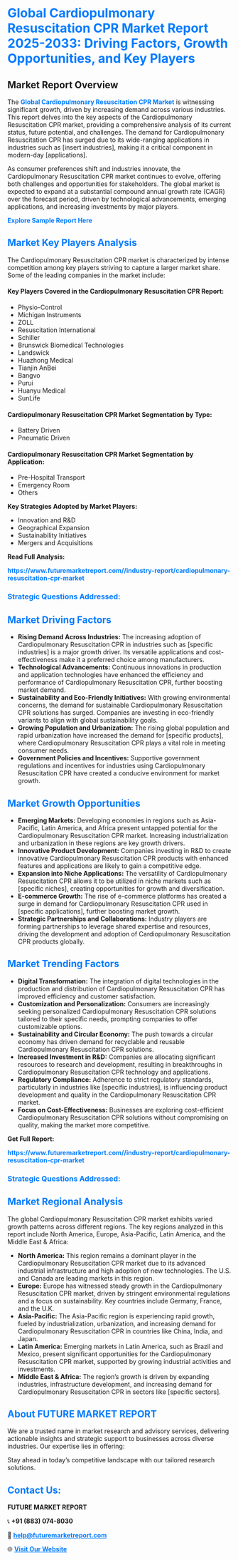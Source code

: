 <h1 style="color: #007BFF;">Global Cardiopulmonary Resuscitation CPR Market Report 2025-2033: Driving Factors, Growth Opportunities, and Key Players</h1>

<section id="overview">
<h2>Market Report Overview</h2>
<p>The <a href="https://www.futuremarketreport.com//industry-report/cardiopulmonary-resuscitation-cpr-market" style="color: #007BFF; text-decoration: none;"><strong>Global Cardiopulmonary Resuscitation CPR Market</strong></a> is witnessing significant growth, driven by increasing demand across various industries. This report delves into the key aspects of the Cardiopulmonary Resuscitation CPR market, providing a comprehensive analysis of its current status, future potential, and challenges. The demand for Cardiopulmonary Resuscitation CPR has surged due to its wide-ranging applications in industries such as [insert industries], making it a critical component in modern-day [applications].</p>
<p>As consumer preferences shift and industries innovate, the Cardiopulmonary Resuscitation CPR market continues to evolve, offering both challenges and opportunities for stakeholders. The global market is expected to expand at a substantial compound annual growth rate (CAGR) over the forecast period, driven by technological advancements, emerging applications, and increasing investments by major players.</p>
</section>

<section id="overview">
<p><a href="https://www.futuremarketreport.com//request-sample/reportId=85489" style="color: #007BFF; text-decoration: none;"><strong>Explore Sample Report Here</strong></a></p>
</section>

<section id="key-players">
<h2 style="color: #007BFF;">Market Key Players Analysis</h2>
<p>The Cardiopulmonary Resuscitation CPR market is characterized by intense competition among key players striving to capture a larger market share. Some of the leading companies in the market include:</p>
<h4>Key Players Covered in the Cardiopulmonary Resuscitation CPR Report:</h4>
<ul><li>Physio-Control</li><li>Michigan Instruments</li><li>ZOLL</li><li>Resuscitation International</li><li>Schiller</li><li>Brunswick Biomedical Technologies</li><li>Landswick</li><li>Huazhong Medical</li><li>Tianjin AnBei</li><li>Bangvo</li><li>Purui</li><li>Huanyu Medical</li><li>SunLife</li></ul>
<h4>Cardiopulmonary Resuscitation CPR Market Segmentation by Type:</h4>
<ul><li>Battery Driven</li><li>Pneumatic Driven</li></ul>

<h4>Cardiopulmonary Resuscitation CPR Market Segmentation by Application:</h4>
<ul><li>Pre-Hospital Transport</li><li>Emergency Room</li><li>Others</li></ul>
<p><strong>Key Strategies Adopted by Market Players:</strong></p>
<ul>
<li>Innovation and R&D</li>
<li>Geographical Expansion</li>
<li>Sustainability Initiatives</li>
<li>Mergers and Acquisitions</li>
</ul>
</section>

<section>
<p><strong>Read Full Analysis: </strong></p><a href="https://www.futuremarketreport.com//industry-report/cardiopulmonary-resuscitation-cpr-market" style="color: #007BFF; text-decoration: none;"><strong>https://www.futuremarketreport.com//industry-report/cardiopulmonary-resuscitation-cpr-market</strong></a>
<h3 style="color: #007BFF;">Strategic Questions Addressed:</h3>
</section>

<section id="driving-factors">
<h2 style="color: #007BFF;">Market Driving Factors</h2>
<ul>
<li><strong>Rising Demand Across Industries:</strong> The increasing adoption of Cardiopulmonary Resuscitation CPR in industries such as [specific industries] is a major growth driver. Its versatile applications and cost-effectiveness make it a preferred choice among manufacturers.</li>
<li><strong>Technological Advancements:</strong> Continuous innovations in production and application technologies have enhanced the efficiency and performance of Cardiopulmonary Resuscitation CPR, further boosting market demand.</li>
<li><strong>Sustainability and Eco-Friendly Initiatives:</strong> With growing environmental concerns, the demand for sustainable Cardiopulmonary Resuscitation CPR solutions has surged. Companies are investing in eco-friendly variants to align with global sustainability goals.</li>
<li><strong>Growing Population and Urbanization:</strong> The rising global population and rapid urbanization have increased the demand for [specific products], where Cardiopulmonary Resuscitation CPR plays a vital role in meeting consumer needs.</li>
<li><strong>Government Policies and Incentives:</strong> Supportive government regulations and incentives for industries using Cardiopulmonary Resuscitation CPR have created a conducive environment for market growth.</li>
</ul>
</section>

<section id="growth-opportunities">
<h2 style="color: #007BFF;">Market Growth Opportunities</h2>
<ul>
<li><strong>Emerging Markets:</strong> Developing economies in regions such as Asia-Pacific, Latin America, and Africa present untapped potential for the Cardiopulmonary Resuscitation CPR market. Increasing industrialization and urbanization in these regions are key growth drivers.</li>
<li><strong>Innovative Product Development:</strong> Companies investing in R&D to create innovative Cardiopulmonary Resuscitation CPR products with enhanced features and applications are likely to gain a competitive edge.</li>
<li><strong>Expansion into Niche Applications:</strong> The versatility of Cardiopulmonary Resuscitation CPR allows it to be utilized in niche markets such as [specific niches], creating opportunities for growth and diversification.</li>
<li><strong>E-commerce Growth:</strong> The rise of e-commerce platforms has created a surge in demand for Cardiopulmonary Resuscitation CPR used in [specific applications], further boosting market growth.</li>
<li><strong>Strategic Partnerships and Collaborations:</strong> Industry players are forming partnerships to leverage shared expertise and resources, driving the development and adoption of Cardiopulmonary Resuscitation CPR products globally.</li>
</ul>
</section>

<section id="trending-factors">
<h2 style="color: #007BFF;">Market Trending Factors</h2>
<ul>
<li><strong>Digital Transformation:</strong> The integration of digital technologies in the production and distribution of Cardiopulmonary Resuscitation CPR has improved efficiency and customer satisfaction.</li>
<li><strong>Customization and Personalization:</strong> Consumers are increasingly seeking personalized Cardiopulmonary Resuscitation CPR solutions tailored to their specific needs, prompting companies to offer customizable options.</li>
<li><strong>Sustainability and Circular Economy:</strong> The push towards a circular economy has driven demand for recyclable and reusable Cardiopulmonary Resuscitation CPR solutions.</li>
<li><strong>Increased Investment in R&D:</strong> Companies are allocating significant resources to research and development, resulting in breakthroughs in Cardiopulmonary Resuscitation CPR technology and applications.</li>
<li><strong>Regulatory Compliance:</strong> Adherence to strict regulatory standards, particularly in industries like [specific industries], is influencing product development and quality in the Cardiopulmonary Resuscitation CPR market.</li>
<li><strong>Focus on Cost-Effectiveness:</strong> Businesses are exploring cost-efficient Cardiopulmonary Resuscitation CPR solutions without compromising on quality, making the market more competitive.</li>
</ul>
</section>

<section>
<p><strong>Get Full Report: </strong></p><a href="https://www.futuremarketreport.com//industry-report/cardiopulmonary-resuscitation-cpr-market" style="color: #007BFF; text-decoration: none;"><strong>https://www.futuremarketreport.com//industry-report/cardiopulmonary-resuscitation-cpr-market</strong></a>
<h3 style="color: #007BFF;">Strategic Questions Addressed:</h3>
</section>


<section id="regional-analysis">
<h2 style="color: #007BFF;">Market Regional Analysis</h2>
<p>The global Cardiopulmonary Resuscitation CPR market exhibits varied growth patterns across different regions. The key regions analyzed in this report include North America, Europe, Asia-Pacific, Latin America, and the Middle East & Africa:</p>
<ul>
<li><strong>North America:</strong> This region remains a dominant player in the Cardiopulmonary Resuscitation CPR market due to its advanced industrial infrastructure and high adoption of new technologies. The U.S. and Canada are leading markets in this region.</li>
<li><strong>Europe:</strong> Europe has witnessed steady growth in the Cardiopulmonary Resuscitation CPR market, driven by stringent environmental regulations and a focus on sustainability. Key countries include Germany, France, and the U.K.</li>
<li><strong>Asia-Pacific:</strong> The Asia-Pacific region is experiencing rapid growth, fueled by industrialization, urbanization, and increasing demand for Cardiopulmonary Resuscitation CPR in countries like China, India, and Japan.</li>
<li><strong>Latin America:</strong> Emerging markets in Latin America, such as Brazil and Mexico, present significant opportunities for the Cardiopulmonary Resuscitation CPR market, supported by growing industrial activities and investments.</li>
<li><strong>Middle East & Africa:</strong> The region’s growth is driven by expanding industries, infrastructure development, and increasing demand for Cardiopulmonary Resuscitation CPR in sectors like [specific sectors].</li>
</ul>
</section>

<footer>
<h2 style="color: #007BFF;">About FUTURE MARKET REPORT</h2>
<p>We are a trusted name in market research and advisory services, delivering actionable insights and strategic support to businesses across diverse industries. Our expertise lies in offering:</p>

<p>Stay ahead in today’s competitive landscape with our tailored research solutions.</p>

<h2 style="color: #007BFF;">Contact Us:</h2>
<p><strong>FUTURE MARKET REPORT</strong></p>
<p>📞 <strong>+91 (883) 074-8030</strong></p>
<p>📧 <strong><a href="mailto:help@futuremarketreport.com" style="color: #007BFF;">help@futuremarketreport.com</a></strong></p>
<p>🌐 <strong><a href="https://www.futuremarketreport.com/" style="color: #007BFF;">Visit Our Website</a></strong></p>
</footer>